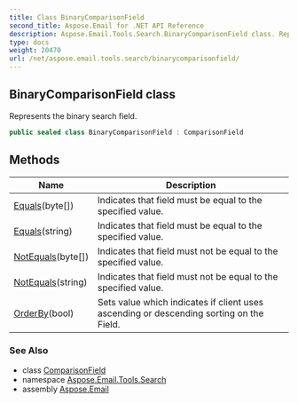 ```yaml
---
title: Class BinaryComparisonField
second_title: Aspose.Email for .NET API Reference
description: Aspose.Email.Tools.Search.BinaryComparisonField class. Represents the binary search field
type: docs
weight: 20470
url: /net/aspose.email.tools.search/binarycomparisonfield/
---
```

## BinaryComparisonField class

Represents the binary search field.

```csharp
public sealed class BinaryComparisonField : ComparisonField
```

## Methods

| Name | Description |
| --- | --- |
| [Equals](../../aspose.email.tools.search/binarycomparisonfield/equals/#equals)(byte[]) | Indicates that field must be equal to the specified value. |
| [Equals](../../aspose.email.tools.search/binarycomparisonfield/equals/#equals_1)(string) | Indicates that field must be equal to the specified value. |
| [NotEquals](../../aspose.email.tools.search/binarycomparisonfield/notequals/#notequals)(byte[]) | Indicates that field must not be equal to the specified value. |
| [NotEquals](../../aspose.email.tools.search/binarycomparisonfield/notequals/#notequals_1)(string) | Indicates that field must not be equal to the specified value. |
| [OrderBy](../../aspose.email.tools.search/comparisonfield/orderby/)(bool) | Sets value which indicates if client uses ascending or descending sorting on the Field. |

### See Also

* class [ComparisonField](../comparisonfield/)
* namespace [Aspose.Email.Tools.Search](../../aspose.email.tools.search/)
* assembly [Aspose.Email](../../)


